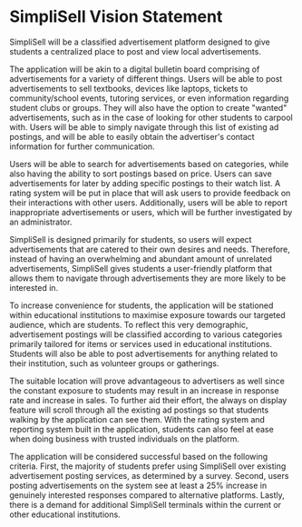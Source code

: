 # SimpliSell Vision Statement

SimpliSell will be a classified advertisement platform designed to give students a centralized place to post and view local advertisements.

The application will be akin to a digital bulletin board comprising of advertisements for a variety of different things. Users will be able to post advertisements to sell textbooks, devices like laptops, tickets to community/school events, tutoring services, or even information regarding student clubs or groups. They will also have the option to create "wanted" advertisements, such as in the case of looking for other students to carpool with. Users will be able to simply navigate through this list of existing ad postings, and will be able to easily obtain the advertiser's contact information for further communication. 

Users will be able to search for advertisements based on categories, while also having the ability to sort postings based on price. Users can save advertisements for later by adding specific postings to their watch list. A rating system will be put in place that will ask users to provide feedback on their interactions with other users. Additionally, users will be able to report inappropriate advertisements or users, which will be further investigated by an administrator.

SimpliSell is designed primarily for students, so users will expect advertisements that are catered to their own desires and needs. Therefore, instead of having an overwhelming and abundant amount of unrelated advertisements, SimpliSell gives students a user-friendly platform that allows them to navigate through advertisements they are more likely to be interested in. 

To increase convenience for students, the application will be stationed within educational institutions to maximise exposure towards our targeted audience, which are students. To reflect this very demographic, advertisement postings will be classified according to various categories primarily tailored for items or services used in educational institutions. Students will also be able to post advertisements for anything related to their institution, such as volunteer groups or gatherings. 

The suitable location will prove advantageous to advertisers as well since the constant exposure to students may result in an increase in response rate and increase in sales. To further aid their effort, the always on display feature will scroll through all the existing ad postings so that students walking by the application can see them. With the rating system and reporting system built in the application, students can also feel at ease when doing business with trusted individuals on the platform.

The application will be considered successful based on the following criteria. First, the majority of students prefer using SimpliSell over existing advertisement posting services, as determined by a survey. Second, users posting advertisements on the system see at least a 25% increase in genuinely interested responses compared to alternative platforms. Lastly, there is a demand for additional SimpliSell terminals within the current or other educational institutions. 
